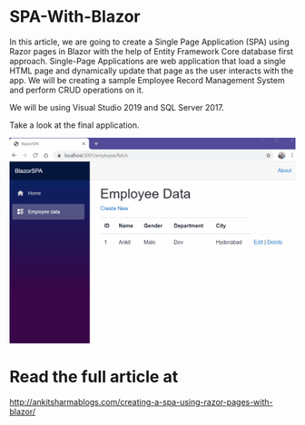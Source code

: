 # SPA-With-Blazor

In this article, we are going to create a Single Page Application (SPA) using Razor pages in Blazor with the help of Entity Framework Core database first approach. Single-Page Applications are web application that load a single HTML page and dynamically update that page as the user interacts with the app. We will be creating a sample Employee Record Management System and perform CRUD operations on it.

We will be using Visual Studio 2019 and SQL Server 2017.

Take a look at the final application.

![Alt Text](https://github.com/AnkitSharma-007/SPA-With-Blazor/blob/master/Output/BlazorSPA.gif)

# Read the full article at

http://ankitsharmablogs.com/creating-a-spa-using-razor-pages-with-blazor/

